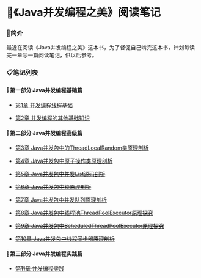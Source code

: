 # 📝《Java并发编程之美》阅读笔记

### 👀简介

最近在阅读《Java并发编程之美》这本书，为了督促自己啃完这本书，计划每读完一章写一篇阅读笔记，供以后参考。

### 📋笔记列表

#### 🚩第一部分 Java并发编程基础篇

- [第1章 并发编程线程基础](/01并发编程线程基础.md)

- [第2章 并发编程的其他基础知识](/02并发编程的其他基础知识.md)

#### 🚩第二部分 Java并发编程高级篇

- [第3章 Java并发包中的ThreadLocalRandom类原理剖析](/03Java并发包中的ThreadLocalRandom类原理剖析.md)

- [第4章 Java并发包中原子操作类原理剖析](/04Java并发包中原子操作类原理剖析.md)

- ~~[第5章 Java并发包中并发List源码剖析](/05Java并发包中并发List源码剖析.md)~~

- ~~[第6章 Java并发包中锁原理剖析](/06Java并发包中锁原理剖析.md)~~

- ~~[第7章 Java并发包中并发队列原理剖析](/07Java并发包中并发队列原理剖析.md)~~

- ~~[第8章 Java并发包中线程池ThreadPoolExecutor原理探究](/08Java并发包中线程池ThreadPoolExecutor原理探究.md)~~

- ~~[第9章 Java并发包中ScheduledThreadPoolExecutor原理探究](/09Java并发包中ScheduledThreadPoolExecutor原理探究.md)~~

- ~~[第10章 Java并发包中线程同步器原理剖析](/10Java并发包中线程同步器原理剖析.md)~~

#### 🚩第三部分 Java并发编程实践篇

- ~~[第11章 并发编程实践](/11并发编程实践.md)~~

